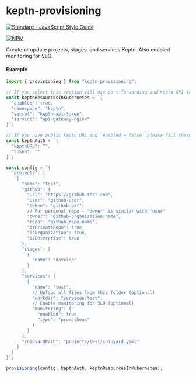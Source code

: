 # keptn-provisioning

[![Standard - JavaScript Style Guide](https://img.shields.io/badge/code_style-standard-brightgreen.svg)](http://standardjs.com/)

[![NPM](https://nodei.co/npm/keptn-provisioning.png?downloads=true&downloadRank=true&stars=true)](https://nodei.co/npm/keptn-provisioning/)

Create or update projects, stages, and services Keptn. Also enabled monitoring for SLO.

#### Example

```js
import { provisioning } from "keptn-provisioning";

// If you select this section will use port-forwarding and Keptn API token will get from K8s secrets
const keptnResourcesInKubernetes = `{
  "enabled": true,
  "namespace": "keptn",
  "secret": "keptn-api-token",
  "service": "api-gateway-nginx"
}`;

// If you have public Keptn URL and `enabled = false` please fill these settings
const keptnAuth = `{
  "keptnURL": "",
  "token": ""
}`;

const config = `{
  "projects": [
    {
      "name": "test",
      "github": {
        "url": "https://github.test.com",
        "user": "github-user",
        "token": "github-pat",
        // For personal repo - "owner" is similar with "user"
        "owner": "github-organization-name",
        "repo": "github-repo-name",
        "isPrivateRepo": true,
        "isOrganization": true,
        "isEnterprise": true
      },
      "stages": [
        {
          "name": "develop"
        }
      ],
      "services": [
        {
          "name": "test",
          // Upload all files from this folder (optional)
          "workdir": "services/test",
          // Enable monitoring for SLO (optional)
          "monitoring": {
            "enabled": true,
            "type": "prometheus"
          }
        }
      ],
      "shipyardPath": "projects/test/shipyard.yaml"
    }
  ]
}`;

provisioning(config, keptnAuth, keptnResourcesInKubernetes);
```
